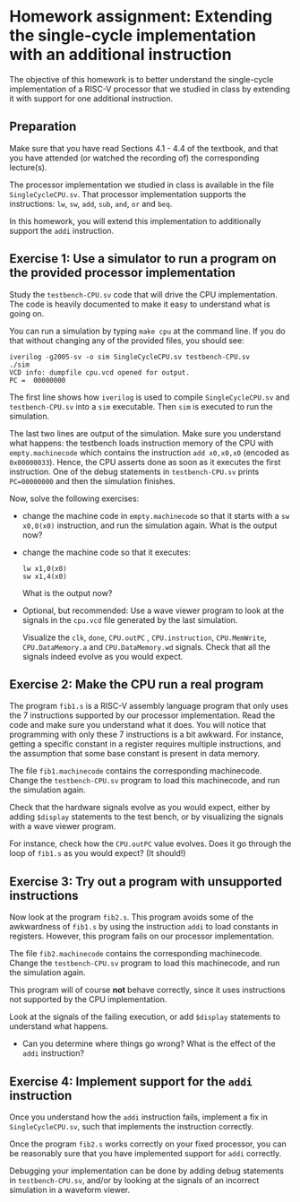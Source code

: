 # Homework assignment: Extending the single-cycle implementation with an additional instruction

The objective of this homework is to better understand the single-cycle
implementation of a RISC-V processor that we studied in class by extending it
with support for one additional instruction.

## Preparation

Make sure that you have read Sections 4.1 - 4.4 of the textbook, and that you
have attended (or watched the recording of) the corresponding lecture(s).

The processor implementation we studied in class is available in the file
`SingleCycleCPU.sv`. That processor implementation supports the instructions:
`lw`, `sw`, `add`, `sub`, `and`, `or` and `beq`.

In this homework, you will extend this implementation to additionally support
the `addi` instruction.

## Exercise 1: Use a simulator to run a program on the provided processor implementation

Study the `testbench-CPU.sv` code that will drive the CPU implementation. The
code is heavily documented to make it easy to understand what is going on.

You can run a simulation by typing `make cpu` at the command line. If you do
that without changing any of the provided files, you should see:

```
iverilog -g2005-sv -o sim SingleCycleCPU.sv testbench-CPU.sv
./sim
VCD info: dumpfile cpu.vcd opened for output.
PC =  00000000
```

The first line shows how `iverilog` is used to compile `SingleCycleCPU.sv` and
`testbench-CPU.sv` into a `sim` executable. Then `sim` is executed to run the
simulation.

The last two lines are output of the simulation. Make sure you understand what
happens: the testbench loads instruction memory of the CPU with
`empty.machinecode` which contains the instruction `add x0,x0,x0` (encoded as
`0x00000033`). Hence, the CPU asserts done as soon as it executes the first
instruction. One of the debug statements in `testbench-CPU.sv` prints
`PC=00000000` and then the simulation finishes.

Now, solve the following exercises:

- change the machine code in `empty.machinecode` so that it starts with a
  `sw x0,0(x0)` instruction, and run the simulation again. What is the output
  now?
- change the machine code so that it executes:
  ```
  lw x1,0(x0)
  sw x1,4(x0)
  ```
  What is the output now?
- Optional, but recommended: Use a wave viewer program to look at the signals in
  the `cpu.vcd` file generated by the last simulation.

  Visualize the `clk`, `done`, `CPU.outPC` , `CPU.instruction`, `CPU.MemWrite`,
  `CPU.DataMemory.a` and `CPU.DataMemory.wd` signals. Check that all the signals
  indeed evolve as you would expect.

## Exercise 2: Make the CPU run a real program

The program `fib1.s` is a RISC-V assembly language program that only uses the 7
instructions supported by our processor implementation. Read the code and make
sure you understand what it does. You will notice that programming with only
these 7 instructions is a bit awkward. For instance, getting a specific constant
in a register requires multiple instructions, and the assumption that some base
constant is present in data memory.

The file `fib1.machinecode` contains the corresponding machinecode. Change the
`testbench-CPU.sv` program to load this machinecode, and run the simulation
again.

Check that the hardware signals evolve as you would expect, either by adding
`$display` statements to the test bench, or by visualizing the signals with
a wave viewer program.

For instance, check how the `CPU.outPC` value evolves. Does it go through the
loop of `fib1.s` as you would expect? (It should!)

## Exercise 3: Try out a program with unsupported instructions

Now look at the program `fib2.s`. This program avoids some of the awkwardness of
`fib1.s` by using the instruction `addi` to load constants in registers.
However, this program fails on our processor implementation.

The file `fib2.machinecode` contains the corresponding machinecode. Change the
`testbench-CPU.sv` program to load this machinecode, and run the simulation
again.

This program will of course **not** behave correctly, since it uses instructions
not supported by the CPU implementation.

Look at the signals of the failing execution, or add `$display` statements to
understand what happens.

- Can you determine where things go wrong? What is the effect of the `addi`
  instruction?

## Exercise 4: Implement support for the `addi` instruction

Once you understand how the `addi` instruction fails, implement a fix in
`SingleCycleCPU.sv`, such that implements the instruction correctly.

Once the program `fib2.s` works correctly on your fixed processor, you can be
reasonably sure that you have implemented support for `addi` correctly.

Debugging your implementation can be done by adding debug statements in
`testbench-CPU.sv`, and/or by looking at the signals of an incorrect simulation
in a waveform viewer.
